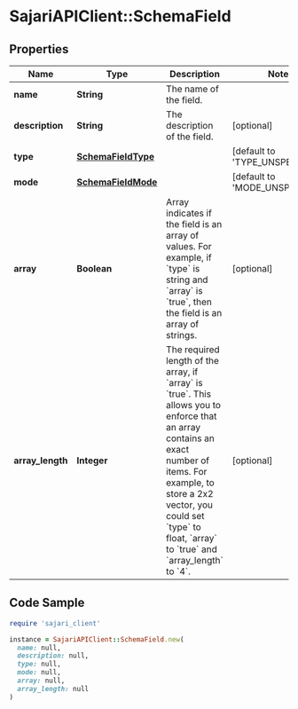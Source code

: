 # SajariAPIClient::SchemaField

## Properties

| Name | Type | Description | Notes |
| ---- | ---- | ----------- | ----- |
| **name** | **String** | The name of the field. |  |
| **description** | **String** | The description of the field. | [optional] |
| **type** | [**SchemaFieldType**](SchemaFieldType.md) |  | [default to &#39;TYPE_UNSPECIFIED&#39;] |
| **mode** | [**SchemaFieldMode**](SchemaFieldMode.md) |  | [default to &#39;MODE_UNSPECIFIED&#39;] |
| **array** | **Boolean** | Array indicates if the field is an array of values.  For example, if &#x60;type&#x60; is string and &#x60;array&#x60; is &#x60;true&#x60;, then the field is an array of strings. | [optional] |
| **array_length** | **Integer** | The required length of the array, if &#x60;array&#x60; is &#x60;true&#x60;.  This allows you to enforce that an array contains an exact number of items.  For example, to store a 2x2 vector, you could set &#x60;type&#x60; to float, &#x60;array&#x60; to &#x60;true&#x60; and &#x60;array_length&#x60; to &#x60;4&#x60;. | [optional] |

## Code Sample

```ruby
require 'sajari_client'

instance = SajariAPIClient::SchemaField.new(
  name: null,
  description: null,
  type: null,
  mode: null,
  array: null,
  array_length: null
)
```

